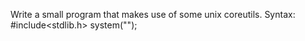 Write a small program that makes use of some unix coreutils.
Syntax: #include<stdlib.h>
system("<bash command>");

